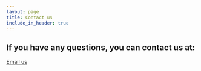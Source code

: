 ```yaml
---
layout: page
title: Contact us
include_in_header: true
---
```


## If you have any questions, you can contact us at:  
[Email us](mailto:support@example.com)

